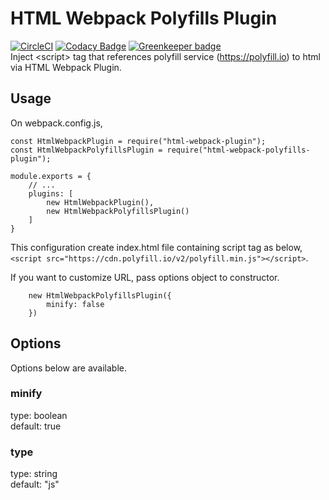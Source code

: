 # HTML Webpack Polyfills Plugin
[![CircleCI](https://circleci.com/gh/h-ikeda/html-webpack-polyfills-plugin.svg?style=svg)](https://circleci.com/gh/h-ikeda/html-webpack-polyfills-plugin) [![Codacy Badge](https://api.codacy.com/project/badge/Grade/95075b46c00c4921a2dff266cc5aa726)](https://www.codacy.com/app/h-ikeda/html-webpack-polyfills-plugin?utm_source=github.com&amp;utm_medium=referral&amp;utm_content=h-ikeda/html-webpack-polyfills-plugin&amp;utm_campaign=Badge_Grade) [![Greenkeeper badge](https://badges.greenkeeper.io/h-ikeda/html-webpack-polyfills-plugin.svg)](https://greenkeeper.io/)  
Inject &lt;script> tag that references polyfill service (https://polyfill.io) to html via HTML Webpack Plugin.
## Usage
On webpack.config.js,
```
const HtmlWebpackPlugin = require("html-webpack-plugin");
const HtmlWebpackPolyfillsPlugin = require("html-webpack-polyfills-plugin");

module.exports = {
    // ...
    plugins: [
        new HtmlWebpackPlugin(),
        new HtmlWebpackPolyfillsPlugin()
    ]
}
```
This configuration create index.html file containing script tag as below,  
`<script src="https://cdn.polyfill.io/v2/polyfill.min.js"></script>`.

If you want to customize URL, pass options object to constructor.
```
    new HtmlWebpackPolyfillsPlugin({
        minify: false
    })
```
## Options
Options below are available.
### minify
type: boolean  
default: true
### type
type: string  
default: "js"

